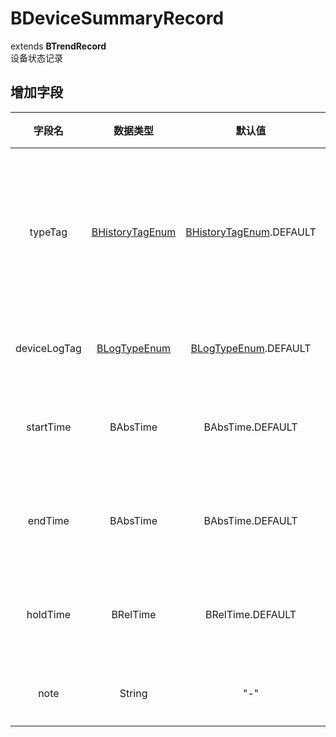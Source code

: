 # BDeviceSummaryRecord
extends **BTrendRecord**  
设备状态记录

## 增加字段
| 字段名 | 数据类型 | 默认值 | 说明 |
|:-------:|:------:|:-------:|:------------|
| typeTag | [BHistoryTagEnum](../enums/HistoryTagEnum.md) | [BHistoryTagEnum](../enums/HistoryTagEnum.md).DEFAULT | 记录数据的统计时间类型 |
| deviceLogTag | [BLogTypeEnum](../enums/LogTypeEnum.md) | [BLogTypeEnum](../enums/LogTypeEnum.md).DEFAULT | 事件类型 |
| startTime | BAbsTime | BAbsTime.DEFAULT | 时间起始时间 |
| endTime | BAbsTime | BAbsTime.DEFAULT | 事件截止时间 |
| holdTime | BRelTime | BRelTime.DEFAULT | 事件持续时间 |
| note | String | "-" | 备注信息 |
